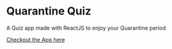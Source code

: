 # Quarantine Quiz 

A Quiz app made with ReactJS to enjoy your Quarantine period

[Checkout the App here](https://the-react-quiz-app.netlify.app/)
